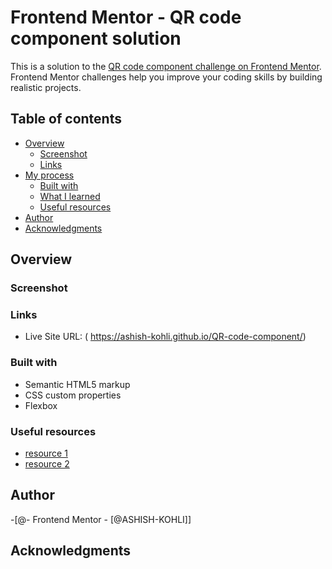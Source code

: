 # Frontend Mentor - QR code component solution


This is a solution to the [QR code component challenge on Frontend Mentor](https://www.frontendmentor.io/challenges/qr-code-component-iux_sIO_H). Frontend Mentor challenges help you improve your coding skills by building realistic projects. 

## Table of contents

- [Overview](#overview)
    - [Screenshot](#screenshot)
    - [Links](#links)
- [My process](#my-process)
    - [Built with](#built-with)
    - [What I learned](#what-i-learned)
    - [Useful resources](#useful-resources)
- [Author](#author)
- [Acknowledgments](#acknowledgments)

## Overview

### Screenshot



### Links
  - Live Site URL: ( https://ashish-kohli.github.io/QR-code-component/)

### Built with
 
 - Semantic HTML5 markup
 - CSS custom properties
 - Flexbox


### Useful resources

  - [ resource 1](https://www.w3schools.com/) 
  - [resource 2](https://www.geeksforgeeks.org/)

## Author
 -[@- Frontend Mentor - [@ASHISH-KOHLI]]


## Acknowledgments
